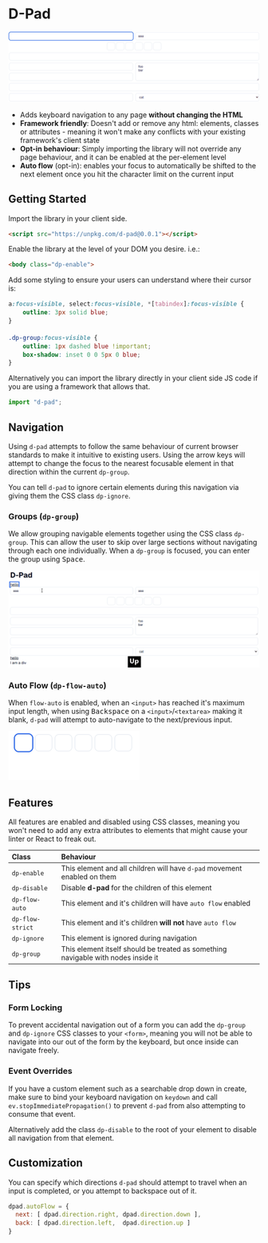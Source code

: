 # D-Pad

![free navigation](./public/free-navigation.gif)

- Adds keyboard navigation to any page **without changing the HTML**
- **Framework friendly**: Doesn't add or remove any html: elements, classes or attributes - meaning it won't make any conflicts with your existing framework's client state
- **Opt-in behaviour**: Simply importing the library will not override any page behaviour, and it can be enabled at the per-element level
- **Auto flow** (opt-in): enables your focus to automatically be shifted to the next element once you hit the character limit on the current input


## Getting Started

Import the library in your client side.

```html
<script src="https://unpkg.com/d-pad@0.0.1"></script>
```

Enable the library at the level of your DOM you desire. i.e.:
```html
<body class="dp-enable">
```

Add some styling to ensure your users can understand where their cursor is:
```css
a:focus-visible, select:focus-visible, *[tabindex]:focus-visible {
	outline: 3px solid blue;
}

.dp-group:focus-visible {
	outline: 1px dashed blue !important;
	box-shadow: inset 0 0 5px 0 blue;
}
```

Alternatively you can import the library directly in your client side JS code if you are using a framework that allows that.
```js
import "d-pad";
```

## Navigation

Using `d-pad` attempts to follow the same behaviour of current browser standards to make it intuitive to existing users.
Using the arrow keys will attempt to change the focus to the nearest focusable element in that direction within the current `dp-group`.

You can tell `d-pad` to ignore certain elements during this navigation via giving them the CSS class `dp-ignore`.

### Groups (`dp-group`)

We allow grouping navigable elements together using the CSS class `dp-group`.
This can allow the user to skip over large sections without navigating through each one individually.
When a `dp-group` is focused, you can enter the group using <kbd>Space</kbd>.

![group navigation](./public/group-navigation.gif)

### Auto Flow (`dp-flow-auto`)

When `flow-auto` is enabled, when an `<input>` has reached it's maximum input length, when using <kbd>Backspace</kbd> on a `<input>`/`<textarea>` making it blank, `d-pad` will attempt to auto-navigate to the next/previous input.

![auto flow](./public/auto-flow.gif)


## Features

All features are enabled and disabled using CSS classes, meaning you won't need to add any extra attributes to elements that might cause your linter or React to freak out.

| Class | Behaviour |
| :- | :- |
| `dp-enable` | This element and all children will have `d-pad` movement enabled on them |
| `dp-disable` | Disable **d-pad** for the children of this element |
| `dp-flow-auto` | This element and it's children will have `auto flow` enabled |
| `dp-flow-strict` | This element and it's children **will not** have `auto flow` |
| `dp-ignore` | This element is ignored during navigation |
| `dp-group` | This element itself should be treated as something navigable with nodes inside it |


## Tips

### Form Locking

To prevent accidental navigation out of a form you can add the `dp-group` and `dp-ignore` CSS classes to your `<form>`, meaning you will not be able to navigate into our out of the form by the keyboard, but once inside can navigate freely.

### Event Overrides

If you have a custom element such as a searchable drop down in create, make sure to bind your keyboard navigation on `keydown` and call `ev.stopImmediatePropagation()` to prevent `d-pad` from also attempting to consume that event.

Alternatively add the class `dp-disable` to the root of your element to disable all navigation from that element.


## Customization

You can specify which directions `d-pad` should attempt to travel when an input is completed, or you attempt to backspace out of it.
```js
dpad.autoFlow = {
  next: [ dpad.direction.right, dpad.direction.down ],
  back: [ dpad.direction.left,  dpad.direction.up ]
}
```
